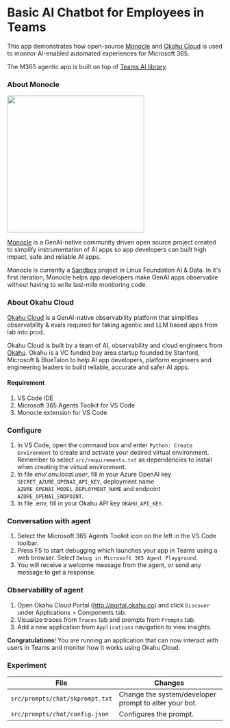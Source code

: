# Basic AI Chatbot for Employees in Teams

This app demonstrates how open-source [Monocle](#about-monocle) and [Okahu Cloud](#about-okahu) is used to monitor AI-enabled automated experiences for Microsoft 365. 

The M365 agentic app is built on top of [Teams AI library](https://aka.ms/teams-ai-library).

### About Monocle 

<img src="assets/img/basic-team-bot-okahu.png" width="320">

[Monocle](http://monocle2ai.org/) is a GenAI-native community driven open source project created to simplify instrumentation of AI apps so app developers can built high impact, safe and reliable AI apps. 

Monocle is currently a [Sandbox](https://lfaidata.foundation/projects/monocle/) project in Linux Foundation AI & Data. In it's first iteration, Monocle helps app developers make GenAI apps observable without having to write last-mile monitoring code. 

### About Okahu Cloud 

[Okahu Cloud](http://portal.okahu.co/) is a GenAI-native observability platform that simplifies observability & evals required for taking agentic and LLM based apps from lab into prod. 

Okahu Cloud is built by a team of AI, observability and cloud engineers from [Okahu](https://www.okahu.ai). Okahu is a VC funded bay area startup founded by Stanford, Microsoft & BlueTalon to help AI app developers, platform engineers and engineering leaders to build reliable, accurate and safer AI apps.

#### Requirement
1. VS Code IDE 
1. Microsoft 365 Agents Toolkit for VS Code
1. Monocle extension for VS Code

### Configure
1. In VS Code, open the command box and enter `Python: Create Environment` to create and activate your desired virtual environment. Remember to select `src/requirements.txt` as dependencies to install when creating the virtual environment.
1. In file *env/.env.local.user*, fill in your Azure OpenAI key `SECRET_AZURE_OPENAI_API_KEY`, deployment name `AZURE_OPENAI_MODEL_DEPLOYMENT_NAME` and endpoint `AZURE_OPENAI_ENDPOINT`.
1. In file .env, fill in your Okahu API key `OKAHU_API_KEY`.

### Conversation with agent
1. Select the Microsoft 365 Agents Toolkit icon on the left in the VS Code toolbar.
1. Press F5 to start debugging which launches your app in Teams using a web browser. Select `Debug in Microsoft 365 Agent Playground`.
1. You will receive a welcome message from the agent, or send any message to get a response.

### Observability of agent 
1. Open Okahu Cloud Portal (http://portal.okahu.co) and click `Discover` under Applications > Components tab. 
2. Visualize traces from `Traces` tab and prompts from `Prompts` tab. 
3. Add a new application from `Applications` navigation to view insights. 

**Congratulations**! You are running an application that can now interact with users in Teams and monitor how it works using Okahu Cloud. 

### Experiment

| File                                 | Changes                                           |
| - | - |
|`src/prompts/chat/skprompt.txt`| Change the system/developer prompt to alter your bot.|
|`src/prompts/chat/config.json`| Configures the prompt.|


[^1]: Use of Okahu hosted demo is covered by Okahu's [terms of service for evaluations](https://www.okahu.ai/agreements/evaluation-agreement). 
  [Okahu](https://www.okahu.ai) is a team of AI, observability & cloud engineers working to simplify observability for agentic and other GenAI apps. We serve AI app developers, platform engineers and engineering leaders to build reliable, accurate and safer AI apps. We believe in community driven open source software and are a major contributor to GenAI native observability Project Monocle hosted by Linux Foundation.
  Connect with us on [Linkedin](https://www.linkedin.com/company/99272699/admin/dashboard/), [Github](https://github.com/okahu) or email us at <dx@okahu.ai>

